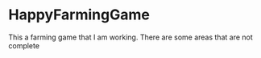 # HappyFarmingGame
This a farming game that I am working. There are some areas that are not complete
